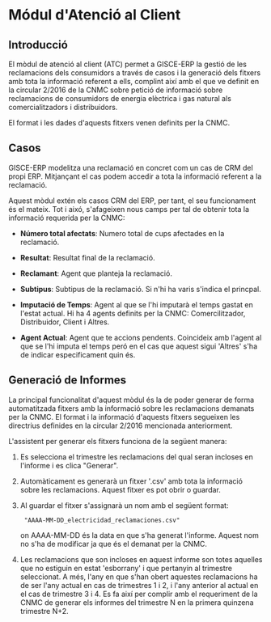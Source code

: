 # Módul d'Atenció al Client

## Introducció


El mòdul de atenció al client (ATC) permet a GISCE-ERP la gestió de les
reclamacions dels consumidors a través de casos i la generació dels fitxers amb
tota la informació referent a ells, complint així amb el que ve definit en la
circular 2/2016  de la CNMC sobre petició de informació sobre reclamacions de
consumidors de energia elèctrica i gas natural als comercialitzadors i
distribuidors.

El format i les dades d'aquests fitxers venen definits per la CNMC.


## Casos

GISCE-ERP modelitza una reclamació en concret com un cas de CRM del propi ERP.
Mitjançant el cas podem accedir a tota la informació referent a la reclamació.

Aquest mòdul extén els casos CRM del ERP, per tant, el seu funcionament és el
mateix.
Tot i aixó, s'afageixen nous camps per tal de obtenir tota la informació
requerida per la CNMC:

* **Número total afectats**: Numero total de cups afectades en la reclamació.

* **Resultat**: Resultat final de la reclamació.

* **Reclamant**: Agent que planteja la reclamació.

* **Subtipus**: Subtipus de la reclamació. Si n'hi ha varis s'indica el princpal.

* **Imputació de Temps**: Agent al que se l'hi imputarà el temps gastat en
  l'estat actual. Hi ha 4 agents definits per la CNMC: Comercilitzador,
  Distribuidor, Client i Altres.

* **Agent Actual**: Agent que te accions pendents. Coincideix amb l'agent al que
  se l'hi imputa el temps peró en el cas que aquest sigui 'Altres' s'ha de
  indicar especificament quin és.




## Generació de Informes

La principal funcionalitat d'aquest mòdul és la de poder generar de forma
automatitzada fitxers amb la informació sobre les reclamacions demanats per la
CNMC. El format i la informació d'aquests fitxers segueixen les directrius
definides en la circular 2/2016 mencionada anteriorment.


L'assistent per generar els fitxers funciona de la següent manera:

1. Es selecciona el trimestre les reclamacions del qual seran incloses en l'informe i es clica "Generar".

2. Automàticament es generarà un fitxer '.csv' amb tota la informació sobre les reclamacions. Aquest fitxer es pot obrir o guardar.

3. Al guardar el fitxer s'assignarà un nom amb el següent format:

        "AAAA-MM-DD_electricidad_reclamaciones.csv"

     on AAAA-MM-DD és la data en que s'ha generat l'informe. Aquest nom no s'ha de modificar ja que és el demanat per la CNMC.

4. Les reclamacions que son incloses en aquest informe son totes aquelles que no estiguin en estat 'esborrany' i que pertanyin al trimestre seleccionat.
    A més, l'any en que s'han obert aquestes reclamacions ha de ser l'any actual en cas de trimestres 1 i 2, i l'any anterior al actual en el cas de trimestre 3 i 4.
    Es fa així per complir amb el requeriment de la CNMC de generar els informes del trimestre N en la primera quinzena trimestre N+2.
